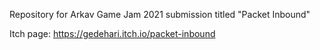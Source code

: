 Repository for Arkav Game Jam 2021 submission titled "Packet Inbound"

Itch page: https://gedehari.itch.io/packet-inbound
